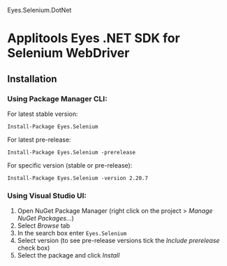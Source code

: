 Eyes.Selenium.DotNet

# Applitools Eyes .NET SDK for Selenium WebDriver

## Installation

### Using Package Manager CLI:

For latest stable version:

    Install-Package Eyes.Selenium
    
For latest pre-release:

    Install-Package Eyes.Selenium -prerelease
    
For specific version (stable or pre-release):

    Install-Package Eyes.Selenium -version 2.20.7
    
### Using Visual Studio UI:

1. Open NuGet Package Manager (right click on the project > *Manage NuGet Packages...*)
2. Select *Browse* tab
3. In the search box enter `Eyes.Selenium`
4. Select version (to see pre-release versions tick the *Include prerelease* check box)
5. Select the package and click *Install*
